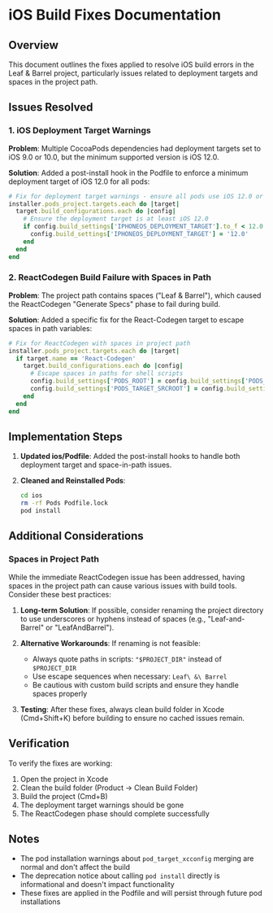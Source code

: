 # iOS Build Fixes Documentation

## Overview
This document outlines the fixes applied to resolve iOS build errors in the Leaf & Barrel project, particularly issues related to deployment targets and spaces in the project path.

## Issues Resolved

### 1. iOS Deployment Target Warnings
**Problem**: Multiple CocoaPods dependencies had deployment targets set to iOS 9.0 or 10.0, but the minimum supported version is iOS 12.0.

**Solution**: Added a post-install hook in the Podfile to enforce a minimum deployment target of iOS 12.0 for all pods:

```ruby
# Fix for deployment target warnings - ensure all pods use iOS 12.0 or higher
installer.pods_project.targets.each do |target|
  target.build_configurations.each do |config|
    # Ensure the deployment target is at least iOS 12.0
    if config.build_settings['IPHONEOS_DEPLOYMENT_TARGET'].to_f < 12.0
      config.build_settings['IPHONEOS_DEPLOYMENT_TARGET'] = '12.0'
    end
  end
end
```

### 2. ReactCodegen Build Failure with Spaces in Path
**Problem**: The project path contains spaces ("Leaf & Barrel"), which caused the ReactCodegen "Generate Specs" phase to fail during build.

**Solution**: Added a specific fix for the React-Codegen target to escape spaces in path variables:

```ruby
# Fix for ReactCodegen with spaces in project path
installer.pods_project.targets.each do |target|
  if target.name == 'React-Codegen'
    target.build_configurations.each do |config|
      # Escape spaces in paths for shell scripts
      config.build_settings['PODS_ROOT'] = config.build_settings['PODS_ROOT'].gsub(' ', '\ ')
      config.build_settings['PODS_TARGET_SRCROOT'] = config.build_settings['PODS_TARGET_SRCROOT'].gsub(' ', '\ ')
    end
  end
end
```

## Implementation Steps

1. **Updated ios/Podfile**: Added the post-install hooks to handle both deployment target and space-in-path issues.

2. **Cleaned and Reinstalled Pods**:
   ```bash
   cd ios
   rm -rf Pods Podfile.lock
   pod install
   ```

## Additional Considerations

### Spaces in Project Path
While the immediate ReactCodegen issue has been addressed, having spaces in the project path can cause various issues with build tools. Consider these best practices:

1. **Long-term Solution**: If possible, consider renaming the project directory to use underscores or hyphens instead of spaces (e.g., "Leaf-and-Barrel" or "LeafAndBarrel").

2. **Alternative Workarounds**: If renaming is not feasible:
   - Always quote paths in scripts: `"$PROJECT_DIR"` instead of `$PROJECT_DIR`
   - Use escape sequences when necessary: `Leaf\ &\ Barrel`
   - Be cautious with custom build scripts and ensure they handle spaces properly

3. **Testing**: After these fixes, always clean build folder in Xcode (Cmd+Shift+K) before building to ensure no cached issues remain.

## Verification

To verify the fixes are working:

1. Open the project in Xcode
2. Clean the build folder (Product → Clean Build Folder)
3. Build the project (Cmd+B)
4. The deployment target warnings should be gone
5. The ReactCodegen phase should complete successfully

## Notes

- The pod installation warnings about `pod_target_xcconfig` merging are normal and don't affect the build
- The deprecation notice about calling `pod install` directly is informational and doesn't impact functionality
- These fixes are applied in the Podfile and will persist through future pod installations